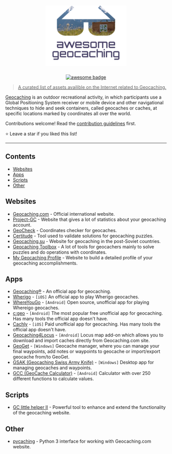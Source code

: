 <h1><div align="center">
	<a href="https://www.geocaching.com"><img width="50%" height="25%" src="pics/logo.png" alt="Awesome Geocaching"></a>
</div></h1>
<p align="center">
    <a href="https://github.com/sindresorhus/awesome"><img alt="awesome badge" src="https://awesome.re/badge.svg" />
</p>

> A curated list of assets availible on the Internet related to Geocaching.

[Geocaching](https://en.wikipedia.org/wiki/Geocaching) is an outdoor recreational activity, in which participants use a Global Positioning System receiver or mobile device and other navigational techniques to hide and seek containers, called geocaches or caches, at specific locations marked by coordinates all over the world.

Contributions welcome! Read the [contribution guidelines](contributing.md) first.

⭐ Leave a star if you liked this list!

---

## Contents

- [Websites](#websites)
- [Apps](#apps)
- [Scripts](#scripts)
- [Other](#other)


## Websites

- [Geocaching.com](https://www.geocaching.com/) - Official international website.
- [Project-GC](https://project-gc.com/) - Website that gives a lot of statistics about your geocaching account.
- [GeoCheck](https://geocheck.org/) - Coordinates checker for geocaches.
- [Certitude](https://certitudes.org/) - Tool used to validate solutions for geocaching puzzles.
- [Geocaching.su](https://geocaching.su/) - Website for geocaching in the post-Soviet countries.
- [Geocaching Toolbox](https://www.geocachingtoolbox.com/) - A lot of tools for geocachers mainly to solve puzzles and do operations with coordinates.
- [My Geocaching Profile](https://mygeocachingprofile.com/) - Website to build a detailed profile of your geocaching accomplishments.


## Apps

- [Geocaching®](https://www.geocaching.com/play/mobile) - An official app for geocaching.
- [Wherigo](https://apps.apple.com/us/app/wherigo/id1538051913) - `[iOS]` An official app to play Wherigo geocaches.
- [WhereYouGo](https://play.google.com/store/apps/details?id=menion.android.whereyougo&pcampaignid=web_share) - `[Android]` Open source, unofficial app for playing Whereigo geocaches.
- [c:geo](https://play.google.com/store/apps/details?id=cgeo.geocaching) - `[Android]` The most popular free unofficial app for geocaching. Has many tools the official app doesn't have.
- [Cachly](https://www.cachly.com/) - `[iOS]` Paid unofficial app for geocaching. Has many tools the official app doesn't have.
- [Geocaching4Locus](https://geocaching4locus.eu/) - `[Android]` Locus map add-on which allows you to download and import caches directly from Geocaching.com site.
- [GeoGet](https://www.geoget.cz/doku.php/start) - `[Windows]` Geocache manager, where you can manage your final waypoints, add notes or waypoints to geocache or import/export geocache from/to GeoGet.
- [GSAK (Geocaching Swiss Army Knife)](https://gsak.net/index.php/) - `[Windows]` Desktop app for managing geocaches and waypoints.
- [GCC (GeoCache Calculator)](https://play.google.com/store/apps/details?id=eisbehr.gcc&hl=en&gl=US) - `[Android]` Calculator with over 250 different functions to calculate values.


## Scripts

- [GC little helper II](https://github.com/2Abendsegler/GClh/tree/collector) - Powerful tool to enhance and extend the functionality of the geocaching website.


## Other
- [pycaching](https://pypi.org/project/pycaching) - Python 3 interface for working with Geocaching.com website.
